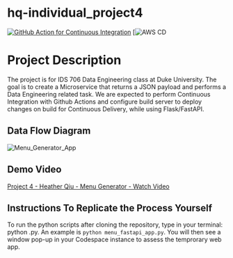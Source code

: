 # hq-individual_project4

[![GitHub Action for Continuous Integration](https://github.com/nogibjj/hq-individual_project4/actions/workflows/main.yml/badge.svg)](https://github.com/nogibjj/hq-individual_project4/actions/workflows/main.yml) [![AWS CD](https://codebuild.us-east-1.amazonaws.com/badges?uuid=eyJlbmNyeXB0ZWREYXRhIjoiZzhJYWszcEZKYTJ0aEIwZEh0UU1uSmprdXZrWnNYQ3pLcE5QeEtxcWRZSmQ4ZDRWWFRJTWdTczVYOWxzQ0IvTTRHU2RSQkhjWVBXQTA2d2ZSTXZnTld3PSIsIml2UGFyYW1ldGVyU3BlYyI6IjlMVXI1Z3pTNENLZlN2cVEiLCJtYXRlcmlhbFNldFNlcmlhbCI6MX0%3D&branch=main)

# Project Description

The project is for IDS 706 Data Engineering class at Duke University. The goal is to create a Microservice that returns a JSON payload and performs a Data Engineering related task. We are expected to perform Continuous Integration with Github Actions and configure build server to deploy changes on build for Continuous Delivery, while using Flask/FastAPI. 


## Data Flow Diagram
![Menu_Generator_App](https://user-images.githubusercontent.com/105904149/203687956-bc3ba66d-4111-4f24-bff1-3daf30512131.png)


## Demo Video
[Project 4 - Heather Qiu - Menu Generator - Watch Video]()


## Instructions To Replicate the Process Yourself
To run the python scripts after cloning the repository, type in your terminal: python <filename>.py. An example is `python menu_fastapi_app.py`. You will then see a window pop-up in your Codespace instance to assess the temprorary web app. 
